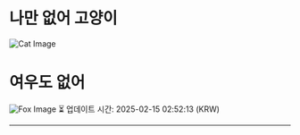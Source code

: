 
# 나만 없어 고양이

![Cat Image](https://cdn2.thecatapi.com/images/e5h.jpg)

# 여우도 없어
![Fox Image](https://randomfox.ca/images/1.jpg)
⏳ 업데이트 시간: 2025-02-15 02:52:13 (KRW)

---
